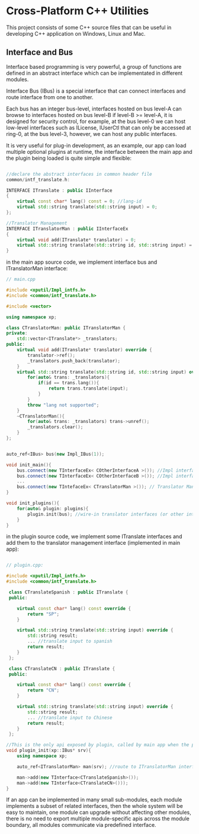 # Cross-Platform C++ Utilities

This project consists of some C++ source files that can be useful in developing C++ application on Windows, Linux and Mac.

## Interface and Bus

Interface based programming is very powerful, a group of functions are defined in an abstract interface which can be implementated in different modules.

Interface Bus (IBus) is a special interface that can connect interfaces and route interface from one to another.

Each bus has an integer bus-level, interfaces hosted on bus level-A can browse to interfaces hosted on bus level-B if level-B >= level-A, it is designed for security control, for example, at the bus level-0 we can host low-level interfaces such as ILicense, IUserCtl that can only be accessed at ring-0, at the bus level-3, however, we can host any public interfaces.

It is very useful for plug-in development, as an example, our app can load multiple optional plugins at runtime, the interface between the main app and the plugin being loaded is quite simple and flexible:

```c++

//declare the abstract interfaces in common header file
common/intf_translate.h:

INTERFACE ITranslate : public IInterface
{
    virtual const char* lang() const = 0; //lang-id
    virtual std::string translate(std::string input) = 0;
};

//Translator Management
INTERFACE ITranslatorMan : public IInterfaceEx
{
    virtual void add(ITranslate* translator) = 0;
    virtual std::string translate(std::string id, std::string input) = 0;
}

```

in the main app source code, we implement interface bus and ITranslatorMan interface:

```c++
// main.cpp

#include <xputil/Impl_intfs.h>
#include <common/intf_translate.h>

#include <vector>

using namespace xp;

class CTranslatorMan: public ITranslatorMan {
private:
    std::vector<ITranslate*> _translators;
public:
    virtual void add(ITranslate* translator) override {
        translator->ref();
        _translators.push_back(translator);
    }
    virtual std::string translate(std::string id, std::string input) override {
        for(auto& trans: _translators){
            if(id == trans.lang()){
                return trans.translate(input);
            }
        }
        throw "lang not supported";
    }
    ~CTranslatorMan(){
        for(auto& trans: _translators) trans->unref();
        _translators.clear();
    }
};


auto_ref<IBus> bus(new Impl_IBus(1));

void init_main(){
    bus.connect(new TInterfaceEx< COtherInterfaceA >()); //Impl interfaceA
    bus.connect(new TInterfaceEx< COtherInterfaceB >()); //Impl interfaceB
    ...
    bus.connect(new TIntefaceEx< CTranslatorMan >()); // Translator Management
}

void init_plugins(){
    for(auto& plugin: plugins){
        plugin.init(bus); //wire-in translator interfaces (or other interfaces) implemented in plugin.
    }
}

```


in the plugin source code, we implement some ITranslate interfaces and add them to the translator management interface (implemented in main app):

```c++

// plugin.cpp:

#include <xputil/Impl_intfs.h>
#include <common/intf_translate.h>

 class CTranslateSpanish : public ITranslate {
 public:

    virtual const char* lang() const override {
        return "SP";
    }

    virtual std::string translate(std::string input) override {
        std::string result;
        ... //translate input to spanish
        return result;
    }
 };

 class CTranslateCN : public ITranslate {
 public:

    virtual const char* lang() const override {
        return "CN";
    }

    virtual std::string translate(std::string input) override {
        std::string result;
        ... //translate input to Chinese
        return result;
    }
 };

//This is the only api exposed by plugin, called by main app when the plugin is being loaded at runtime
void plugin_init(xp::IBus* srv){
    using namespace xp;

    auto_ref<ITranslatorMan> man(srv); //route to ITranslatorMan interface

    man->add(new TInterface<CTranslateSpanish>());
    man->add(new TInterface<CTranslateCN>()));
}

```

If an app can be implemented in many small sub-modules, each module implements a subset of related interfaces, then the whole system will be easy to maintain, one module can upgrade without affecting other modules, there is no need to export multiple module-specific apis across the module boundary, all modules communicate via predefined interface.

